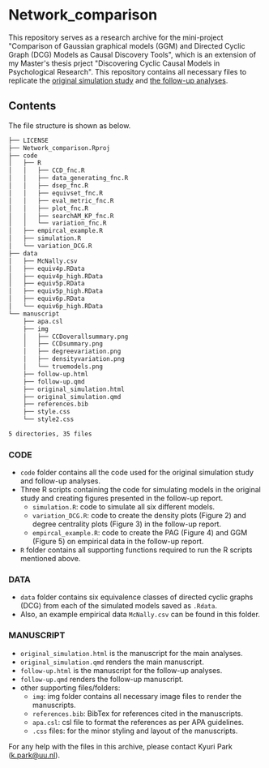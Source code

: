 # Network_comparison
This repository serves as a research archive for the mini-project "Comparison of Gaussian graphical models (GGM) and Directed Cyclic Graph (DCG) Models as Causal Discovery Tools", 
which is an extension of my Master's thesis prject "Discovering Cyclic Causal Models in Psychological Research". 
This repository contains all necessary files to replicate the [original simulation study](https://rpubs.com/KyuriP/992071) 
and [the follow-up analyses](https://rpubs.com/KyuriP/992072).

## Contents
The file structure is shown as below.

```bash
├── LICENSE
├── Network_comparison.Rproj
├── code
│   ├── R
│   │   ├── CCD_fnc.R
│   │   ├── data_generating_fnc.R
│   │   ├── dsep_fnc.R
│   │   ├── equivset_fnc.R
│   │   ├── eval_metric_fnc.R
│   │   ├── plot_fnc.R
│   │   ├── searchAM_KP_fnc.R
│   │   └── variation_fnc.R
│   ├── empircal_example.R
│   ├── simulation.R
│   └── variation_DCG.R
├── data
│   ├── McNally.csv
│   ├── equiv4p.RData
│   ├── equiv4p_high.RData
│   ├── equiv5p.RData
│   ├── equiv5p_high.RData
│   ├── equiv6p.RData
│   └── equiv6p_high.RData
└── manuscript
    ├── apa.csl
    ├── img
    │   ├── CCDoverallsummary.png
    │   ├── CCDsummary.png
    │   ├── degreevariation.png
    │   ├── densityvariation.png
    │   └── truemodels.png
    ├── follow-up.html
    ├── follow-up.qmd
    ├── original_simulation.html
    ├── original_simulation.qmd
    ├── references.bib
    ├── style.css
    └── style2.css

5 directories, 35 files
```

### CODE
- `code` folder contains all the code used for the original simulation study and follow-up analyses.
- Three R scripts containing the code for simulating models in the original study and creating figures presented in the follow-up report.
  - `simulation.R`: code to simulate all six different models.
  - `variation_DCG.R`: code to create the density plots (Figure 2) and degree centrality plots (Figure 3) in the follow-up report.
  - `empircal_example.R`: code to create the PAG (Figure 4) and GGM (Figure 5) on empirical data in the follow-up report.
- `R` folder contains all supporting functions required to run the R scripts mentioned above.

### DATA
- `data` folder contains six equivalence classes of directed cyclic graphs (DCG) from each of the simulated models saved as `.Rdata`.
- Also, an example empirical data `McNally.csv` can be found in this folder.

### MANUSCRIPT
- `original_simulation.html` is the manuscript for the main analyses.
- `original_simulation.qmd` renders the main manuscript.
- `follow-up.html` is the manuscript for the follow-up analyses.
- `follow-up.qmd` renders the follow-up manuscript.
- other supporting files/folders:
  - `img`: img folder contains all necessary image files to render the manuscripts.
  - `references.bib`: BibTex for references cited in the manuscripts.
  - `apa.csl`: csl file to format the references as per APA guidelines.
  - `.css` files: for the minor styling and layout of the manuscripts.
  


For any help with the files in this archive, please contact Kyuri Park (k.park@uu.nl). 
